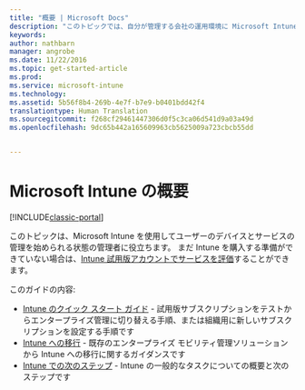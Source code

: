 ```yaml
---
title: "概要 | Microsoft Docs"
description: "このトピックでは、自分が管理する会社の運用環境に Microsoft Intune を展開する準備ができている管理者のためのガイダンスを提供します。"
keywords: 
author: nathbarn
manager: angrobe
ms.date: 11/22/2016
ms.topic: get-started-article
ms.prod: 
ms.service: microsoft-intune
ms.technology: 
ms.assetid: 5b56f8b4-269b-4e7f-b7e9-b0401bdd42f4
translationtype: Human Translation
ms.sourcegitcommit: f268cf29461447306d0f5c3ca06d541d9a03a49d
ms.openlocfilehash: 9dc65b442a165609963cb5625009a723cbcb55dd


---
```


# <a name="get-started-with-microsoft-intune"></a>Microsoft Intune の概要

[!INCLUDE[classic-portal](../includes/classic-portal.md)]

このトピックは、Microsoft Intune を使用してユーザーのデバイスとサービスの管理を始められる状態の管理者に役立ちます。 まだ Intune を購入する準備ができていない場合は、[Intune 試用版アカウントでサービスを評価](https://docs.microsoft.com/intune/understand-explore/get-started-with-a-30-day-trial-of-microsoft-intune)することができます。

このガイドの内容:
- [Intune のクイック スタート ガイド](start-with-a-paid-subscription-to-microsoft-intune.md) - 試用版サブスクリプションをテストからエンタープライズ管理に切り替える手順、または組織用に新しいサブスクリプションを設定する手順です
- [Intune への移行](migrate-to-intune.md) - 既存のエンタープライズ モビリティ管理ソリューションから Intune への移行に関するガイダンスです
- [Intune での次のステップ](prevent-company-data-leaks-from-Office-365-mobile-apps.md) - Intune の一般的なタスクについての概要と次のステップです



<!--HONumber=Dec16_HO3-->



